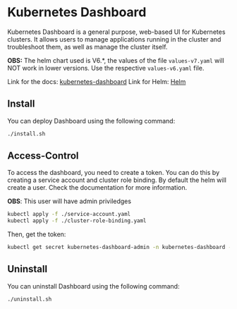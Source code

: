 # Kubernetes Dashboard

Kubernetes Dashboard is a general purpose, web-based UI for Kubernetes clusters. It allows users to manage applications running in the cluster and troubleshoot them, as well as manage the cluster itself.

**OBS:** The helm chart used is V6.\*, the values of the file `values-v7.yaml` will NOT work in lower versions. Use the respective `values-v6.yaml` file.

Link for the docs: [kubernetes-dashboard](https://github.com/kubernetes/dashboard)
Link for Helm: [Helm](https://github.com/kubernetes/dashboard/tree/master/charts/helm-chart/kubernetes-dashboard)

## Install

You can deploy Dashboard using the following command:

```bash
./install.sh
```

## Access-Control

To access the dashboard, you need to create a token. You can do this by creating a service account and cluster role binding. By default the helm will create a user. Check the documentation for more information.

**OBS**: This user will have admin priviledges

```bash
kubectl apply -f ./service-account.yaml
kubectl apply -f ./cluster-role-binding.yaml
```

Then, get the token:

```bash
kubectl get secret kubernetes-dashboard-admin -n kubernetes-dashboard -o jsonpath={".data.token"} | base64 -d
```

## Uninstall

You can uninstall Dashboard using the following command:

```bash
./uninstall.sh
```
